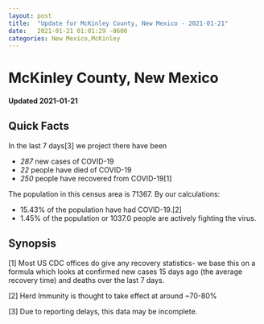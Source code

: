 ```yaml
---
layout: post
title:  "Update for McKinley County, New Mexico - 2021-01-21"
date:   2021-01-21 01:01:29 -0600
categories: New Mexico,McKinley
---
```


# McKinley County, New Mexico
#### Updated 2021-01-21

## Quick Facts

In the last 7 days[3] we project there have been
- *287* new cases of COVID-19
- *22* people have died of COVID-19
- *250* people have recovered from COVID-19[1]

The population in this census area is 71367. By our calculations:
- 15.43% of the population have had COVID-19.[2]
- 1.45% of the population or 1037.0 people are actively fighting the virus.

## Synopsis




[1] Most US CDC offices do give any recovery statistics- we base this on a formula which looks at confirmed new cases
15 days ago (the average recovery time) and deaths over the last 7 days.

[2] Herd Immunity is thought to take effect at around ~70-80%

[3] Due to reporting delays, this data may be incomplete.
 
    